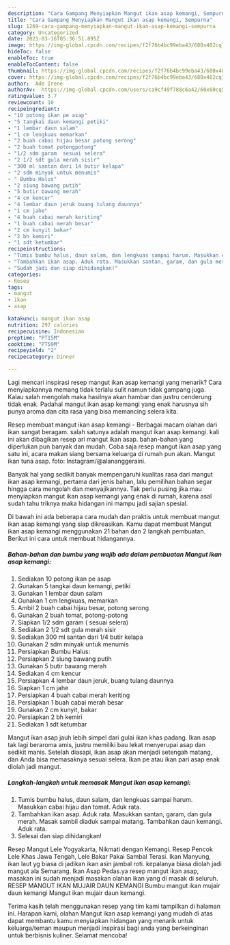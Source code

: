 ```yaml
---
description: "Cara Gampang Menyiapkan Mangut ikan asap kemangi, Sempurna"
title: "Cara Gampang Menyiapkan Mangut ikan asap kemangi, Sempurna"
slug: 1269-cara-gampang-menyiapkan-mangut-ikan-asap-kemangi-sempurna
category: Uncategorized
date: 2021-03-16T05:36:51.895Z
image: https://img-global.cpcdn.com/recipes/f2f76b4bc99eba43/680x482cq70/mangut-ikan-asap-kemangi-foto-resep-utama.jpg
hideToc: false
enableToc: true
enableTocContent: false
thumbnail: https://img-global.cpcdn.com/recipes/f2f76b4bc99eba43/680x482cq70/mangut-ikan-asap-kemangi-foto-resep-utama.jpg
cover: https://img-global.cpcdn.com/recipes/f2f76b4bc99eba43/680x482cq70/mangut-ikan-asap-kemangi-foto-resep-utama.jpg
author:  Ade Irene
authorAv:  https://img-global.cpcdn.com/users/ca9cf49f788c6a42/60x60cq50/avatar.jpg
ratingvalue: 3.7
reviewcount: 10
recipeingredient:
- "10 potong ikan pe asap"
- "5 tangkai daun kemangi petiki"
- "1 lembar daun salam"
- "1 cm lengkuas memarkan"
- "2 buah cabai hijau besar potong serong"
- "2 buah tomat potongpotong"
- "1/2 sdm garam  sesuai selera"
- "2 1/2 sdt gula merah sisir"
- "300 ml santan dari 14 butir kelapa"
- "2 sdm minyak untuk menumis"
- " Bumbu Halus"
- "2 siung bawang putih"
- "5 butir bawang merah"
- "4 cm kencur"
- "4 lembar daun jeruk buang tulang daunnya"
- "1 cm jahe"
- "4 buah cabai merah keriting"
- "1 buah cabai merah besar"
- "2 cm kunyit bakar"
- "2 bh kemiri"
- "1 sdt ketumbar"
recipeinstructions:
- "Tumis bumbu halus, daun salam, dan lengkuas sampai harum. Masukkan cabai hijau dan tomat. Aduk rata."
- "Tambahkan ikan asap. Aduk rata. Masukkan santan, garam, dan gula merah. Masak sambil diaduk sampai matang.  Tambahkan daun kemangi. Aduk rata."
- "Sudah jadi dan siap dihidangkan!"
categories:
- Resep
tags:
- mangut
- ikan
- asap

katakunci: mangut ikan asap 
nutrition: 297 calories
recipecuisine: Indonesian
preptime: "PT15M"
cooktime: "PT59M"
recipeyield: "2"
recipecategory: Dinner

---
```



Lagi mencari inspirasi resep mangut ikan asap kemangi yang menarik? Cara menyiapkannya memang tidak terlalu sulit namun tidak gampang juga. Kalau salah mengolah maka hasilnya akan hambar dan justru cenderung tidak enak. Padahal mangut ikan asap kemangi yang enak harusnya sih punya aroma dan cita rasa yang bisa memancing selera kita.


Resep membuat mangut ikan asap kemangi - Berbagai macam olahan dari ikan sangat beragam. salah satunya adalah mangut ikan asap kemangi. kali ini akan dibagikan resep ari mangut ikan asap. bahan-bahan yang diperlukan pun banyak dan mudah. Coba saja resep mangut ikan asap yang satu ini, acara makan siang bersama keluarga di rumah pun akan. Mangut ikan tuna asap. foto: Instagram/@alananggeraini.

Banyak hal yang sedikit banyak mempengaruhi kualitas rasa dari mangut ikan asap kemangi, pertama dari jenis bahan, lalu pemilihan bahan segar hingga cara mengolah dan menyajikannya. Tak perlu pusing jika mau menyiapkan mangut ikan asap kemangi yang enak di rumah, karena asal sudah tahu triknya maka hidangan ini mampu jadi sajian spesial.


Di bawah ini ada beberapa cara mudah dan praktis untuk membuat mangut ikan asap kemangi yang siap dikreasikan. Kamu dapat membuat Mangut ikan asap kemangi menggunakan 21 bahan dan 2 langkah pembuatan. Berikut ini cara untuk membuat hidangannya.

<!--inarticleads1-->

##### Bahan-bahan dan bumbu yang wajib ada dalam pembuatan Mangut ikan asap kemangi:

1. Sediakan 10 potong ikan pe asap
1. Gunakan 5 tangkai daun kemangi, petiki
1. Gunakan 1 lembar daun salam
1. Gunakan 1 cm lengkuas, memarkan
1. Ambil 2 buah cabai hijau besar, potong serong
1. Gunakan 2 buah tomat, potong-potong
1. Siapkan 1/2 sdm garam ( sesuai selera)
1. Sediakan 2 1/2 sdt gula merah sisir
1. Sediakan 300 ml santan dari 1/4 butir kelapa
1. Gunakan 2 sdm minyak untuk menumis
1. Persiapkan  Bumbu Halus:
1. Persiapkan 2 siung bawang putih
1. Gunakan 5 butir bawang merah
1. Sediakan 4 cm kencur
1. Persiapkan 4 lembar daun jeruk, buang tulang daunnya
1. Siapkan 1 cm jahe
1. Persiapkan 4 buah cabai merah keriting
1. Persiapkan 1 buah cabai merah besar
1. Gunakan 2 cm kunyit, bakar
1. Persiapkan 2 bh kemiri
1. Sediakan 1 sdt ketumbar


Mangut ikan asap jauh lebih simpel dari gulai ikan khas padang. Ikan asap tak lagi beraroma amis, justru memiliki bau lekat menyerupai asap dan sedikit manis. Setelah diasapi, ikan asap akan menjadi setengah matang, dan Anda bisa memasaknya sesuai selera. Ikan pe atau ikan pari asap enak diolah jadi mangut. 

<!--inarticleads2-->

##### Langkah-langkah untuk memasak Mangut ikan asap kemangi:

1. Tumis bumbu halus, daun salam, dan lengkuas sampai harum. Masukkan cabai hijau dan tomat. Aduk rata.
1. Tambahkan ikan asap. Aduk rata. Masukkan santan, garam, dan gula merah. Masak sambil diaduk sampai matang.  Tambahkan daun kemangi. Aduk rata.
1. Selesai dan siap dihidangkan!

Resep Mangut Lele Yogyakarta, Nikmati dengan Kemangi. Resep Pencok Lele Khas Jawa Tengah, Lele Bakar Pakai Sambal Terasi. Ikan Manyung, ikan laut yg biasa di jadikan ikan asin jambal roti. kepalanya biasa diolah jadi mangut ala Semarang. Ikan Asap Pedas.ya resep mangut ikan asap, masakan ini sudah menjadi masakan olahan ikan yang di masak di seluruh. RESEP MANGUT IKAN MUJAIR DAUN KEMANGI Bumbu mangut ikan mujair daun kemangi Mangut ikan mujair daun kemangi. 

Terima kasih telah menggunakan resep yang tim kami tampilkan di halaman ini. Harapan kami, olahan Mangut ikan asap kemangi yang mudah di atas dapat membantu kamu menyiapkan hidangan yang menarik untuk keluarga/teman maupun menjadi inspirasi bagi anda yang berkeinginan untuk berbisnis kuliner. Selamat mencoba!

